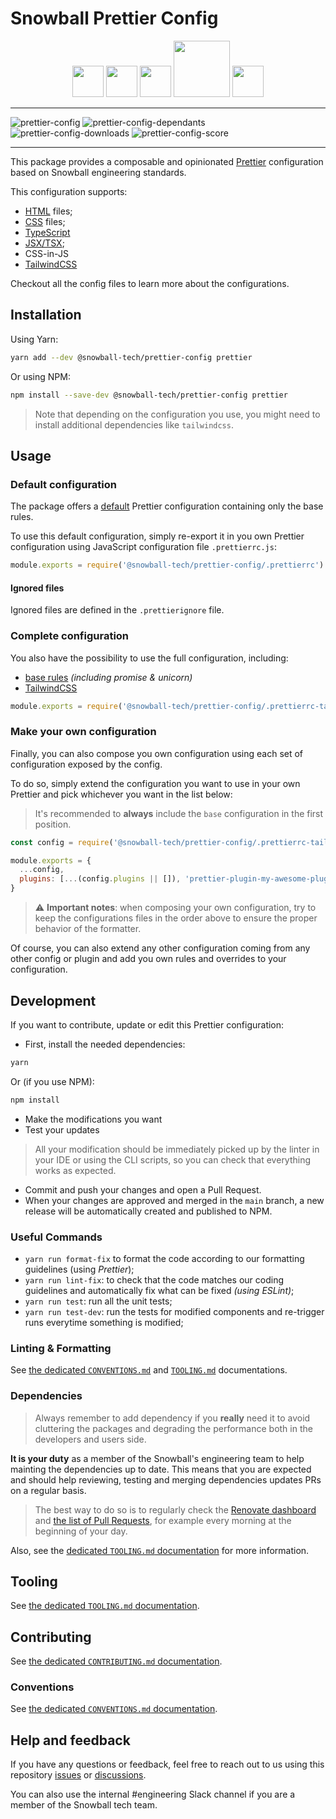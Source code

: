 # Snowball Prettier Config

<div style="text-align: center">
  <img src="https://prettier.io/icon.png" width="50" />
  <img src="https://cdn.jsdelivr.net/gh/devicons/devicon/icons/html5/html5-original.svg" width="50" />
  <img src="https://cdn.jsdelivr.net/gh/devicons/devicon/icons/css3/css3-original.svg" width="50" />
  <img src="https://repository-images.githubusercontent.com/298623011/59bf7000-ff7b-11ea-8450-92c845df2ea3" width="90" />
  <img src="https://cdn.jsdelivr.net/gh/devicons/devicon/icons/jest/tailwindcss-plain.svg" width="50" />
</div>

---

![prettier-config](https://img.shields.io/npm/v/@snowball-tech/prettier-config)
![prettier-config-dependants](https://img.shields.io/librariesio/dependents/npm/@snowball-tech/prettier-config)
![prettier-config-downloads](https://img.shields.io/npm/dt/@snowball-tech/prettier-config)
![prettier-config-score](https://img.shields.io/npms-io/final-score/@snowball-tech/prettier-config)

---

This package provides a composable and opinionated
[Prettier](https://prettier.io/) configuration based on Snowball engineering
standards.

This configuration supports:

- [HTML](https://developer.mozilla.org/en-US/docs/Web/HTML) files;
- [CSS](https://developer.mozilla.org/en-US/docs/Web/CSS) files;
- [TypeScript](https://www.typescriptlang.org/)
- [JSX/TSX](https://react.dev/);
- CSS-in-JS
- [TailwindCSS](https://tailwindcss.com/)

Checkout all the config files to learn more about the configurations.

## Installation

Using Yarn:

```bash
yarn add --dev @snowball-tech/prettier-config prettier
```

Or using NPM:

```bash
npm install --save-dev @snowball-tech/prettier-config prettier
```

> Note that depending on the configuration you use, you might need to install
> additional dependencies like `tailwindcss`.

## Usage

### Default configuration

The package offers a [default](./.prettierrc.js) Prettier configuration
containing only the base rules.

To use this default configuration, simply re-export it in you own Prettier
configuration using JavaScript configuration file `.prettierrc.js`:

```js
module.exports = require('@snowball-tech/prettier-config/.prettierrc')
```

#### Ignored files

Ignored files are defined in the `.prettierignore` file.

### Complete configuration

You also have the possibility to use the full configuration, including:

- [base rules](./.prettierrc.js) _(including promise & unicorn)_
- [TailwindCSS](./prettierrc-tailwind.js)

```js
module.exports = require('@snowball-tech/prettier-config/.prettierrc-tailwind')
```

### Make your own configuration

Finally, you can also compose you own configuration using each set of
configuration exposed by the config.

To do so, simply extend the configuration you want to use in your own Prettier
and pick whichever you want in the list below:

> It's recommended to **always** include the `base` configuration in the first
> position.

```js
const config = require('@snowball-tech/prettier-config/.prettierrc-tailwind')

module.exports = {
  ...config,
  plugins: [...(config.plugins || []), 'prettier-plugin-my-awesome-plugin'],
}
```

> ⚠️ **Important notes**: when composing your own configuration, try to keep the
> configurations files in the order above to ensure the proper behavior of the
> formatter.

Of course, you can also extend any other configuration coming from any other
config or plugin and add you own rules and overrides to your configuration.

## Development

If you want to contribute, update or edit this Prettier configuration:

- First, install the needed dependencies:

```bash
yarn
```

Or (if you use NPM):

```bash
npm install
```

- Make the modifications you want
- Test your updates

> All your modification should be immediately picked up by the linter in your
> IDE or using the CLI scripts, so you can check that everything works as
> expected.

- Commit and push your changes and open a Pull Request.
- When your changes are approved and merged in the `main` branch, a new release
  will be automatically created and published to NPM.

### Useful Commands

- `yarn run format-fix` to format the code according to our formatting
  guidelines (using _Prettier_);
- `yarn run lint-fix`: to check that the code matches our coding guidelines and
  automatically fix what can be fixed _(using ESLint)_;
- `yarn run test`: run all the unit tests;
- `yarn run test-dev`: run the tests for modified components and re-trigger runs
  everytime something is modified;

### Linting & Formatting

See [the dedicated `CONVENTIONS.md`](../../docs/CONVENTIONS.md) and
[`TOOLING.md`](../../docs/TOOLING.md) documentations.

### Dependencies

> Always remember to add dependency if you **really** need it to avoid
> cluttering the packages and degrading the performance both in the developers
> and users side.

**It is your duty** as a member of the Snowball's engineering team to help
mainting the dependencies up to date. This means that you are expected and
should help reviewing, testing and merging dependencies updates PRs on a regular
basis.

> The best way to do so is to regularly check the
> [Renovate dashboard](https://github.com/snowball-tech/glacier/issues/10) and
> [the list of Pull Requests](https://github.com/snowball-tech/glacier/pulls?q=is%3Apr+is%3Aopen+sort%3Aupdated-desc+label%3Adev-deps%2Cdeps),
> for example every morning at the beginning of your day.

Also, see the [dedicated `TOOLING.md` documentation](../../docs/TOOLING.md) for
more information.

## Tooling

See [the dedicated `TOOLING.md` documentation](../../docs/TOOLING.md).

## Contributing

See [the dedicated `CONTRIBUTING.md` documentation](../../CONTRIBUTING.md).

### Conventions

See [the dedicated `CONVENTIONS.md` documentation](../../docs/CONVENTIONS.md).

## Help and feedback

If you have any questions or feedback, feel free to reach out to us using this
repository [issues](https://github.com/snowball-tech/glacier/issues) or
[discussions](https://github.com/snowball-tech/glacier/discussions).

You can also use the internal #engineering Slack channel if you are a member of
the Snowball tech team.
